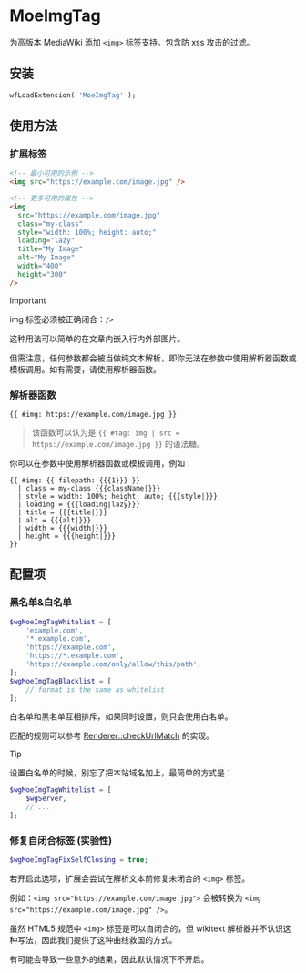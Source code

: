 # MoeImgTag

为高版本 MediaWiki 添加 `<img>` 标签支持。包含防 xss 攻击的过滤。

## 安装

```php
wfLoadExtension( 'MoeImgTag' );
```

## 使用方法

### 扩展标签

```html
<!-- 最小可用的示例 -->
<img src="https://example.com/image.jpg" />

<!-- 更多可用的属性 -->
<img
  src="https://example.com/image.jpg"
  class="my-class"
  style="width: 100%; height: auto;"
  loading="lazy"
  title="My Image"
  alt="My Image"
  width="400"
  height="300"
/>
```

> [!IMPORTANT]
> img 标签必须被正确闭合：`/>`

这种用法可以简单的在文章内嵌入行内外部图片。

但需注意，任何参数都会被当做纯文本解析，即你无法在参数中使用解析器函数或模板调用。如有需要，请使用解析器函数。

### 解析器函数

```plaintext
{{ #img: https://example.com/image.jpg }}
```

> 该函数可以认为是 `{{ #tag: img | src = https://example.com/image.jpg }}` 的语法糖。

你可以在参数中使用解析器函数或模板调用，例如：

```plaintext
{{ #img: {{ filepath: {{{1}}} }}
  | class = my-class {{{className|}}}
  | style = width: 100%; height: auto; {{{style|}}}
  | loading = {{{loading|lazy}}}
  | title = {{{title|}}}
  | alt = {{{alt|}}}
  | width = {{{width|}}}
  | height = {{{height|}}}
}}
```

## 配置项

### 黑名单&白名单

```php
$wgMoeImgTagWhitelist = [
    'example.com',
    '*.example.com',
    'https://example.com',
    'https://*.example.com',
    'https://example.com/only/allow/this/path',
];
$wgMoeImgTagBlacklist = [
    // format is the same as whitelist
];
```

白名单和黑名单互相排斥，如果同时设置，则只会使用白名单。

匹配的规则可以参考 [Renderer::checkUrlMatch](./includes/Renderer.php) 的实现。

> [!TIP]
> 设置白名单的时候，别忘了把本站域名加上，最简单的方式是：

```php
$wgMoeImgTagWhitelist = [
    $wgServer,
    // ...
];
```

### 修复自闭合标签 (实验性)

```php
$wgMoeImgTagFixSelfClosing = true;
```

若开启此选项，扩展会尝试在解析文本前修复未闭合的 `<img>` 标签。

例如：`<img src="https://example.com/image.jpg">` 会被转换为 `<img src="https://example.com/image.jpg" />`。

虽然 HTML5 规范中 `<img>` 标签是可以自闭合的，但 wikitext 解析器并不认识这种写法，因此我们提供了这种曲线救国的方式。

有可能会导致一些意外的结果，因此默认情况下不开启。
